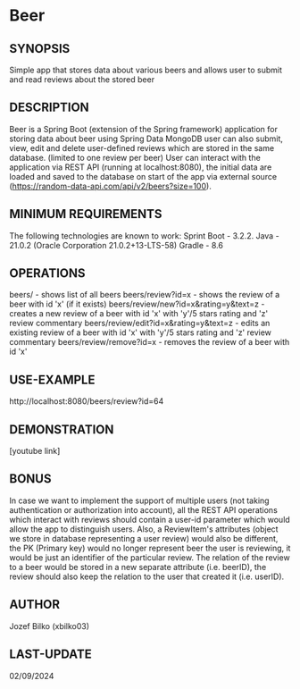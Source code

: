 # Beer
## SYNOPSIS
Simple app that stores data about various beers and allows user to submit and read reviews about the stored beer

## DESCRIPTION
Beer is a Spring Boot (extension of the Spring framework) application for storing data about beer using Spring Data MongoDB
user can also submit, view, edit and delete user-defined reviews which are stored in the same database. (limited to one review per beer)
User can interact with the application via REST API (running at localhost:8080), the initial data are loaded and saved to the database
on start of the app via external source (https://random-data-api.com/api/v2/beers?size=100).

## MINIMUM REQUIREMENTS
The following technologies are known to work:
Sprint Boot	- 3.2.2.
Java		- 21.0.2 (Oracle Corporation 21.0.2+13-LTS-58)
Gradle		- 8.6

## OPERATIONS
beers/                                 - shows list of all beers
beers/review?id=x                      - shows the review of a beer with id 'x' (if it exists)
beers/review/new?id=x&rating=y&text=z  - creates a new review of a beer with id 'x' with 'y'/5 stars rating and 'z' review commentary
beers/review/edit?id=x&rating=y&text=z - edits an existing review of a beer with id 'x' with 'y'/5 stars rating and 'z' review commentary
beers/review/remove?id=x               - removes the review of a beer with id 'x' 

## USE-EXAMPLE
http://localhost:8080/beers/review?id=64

## DEMONSTRATION
[youtube link]
      
## BONUS
In case we want to implement the support of multiple users (not taking authentication or authorization into account),
all the REST API operations which interact with reviews should contain a user-id parameter which would allow the app
to distinguish users. Also, a ReviewItem's attributes (object we store in database representing a user review)
would also be different, the PK (Primary key) would no longer represent beer the user is reviewing, it would be just
an identifier of the particular review. The relation of the review to a beer would be stored in a new separate attribute
(i.e. beerID), the review should also keep the relation to the user that created it (i.e. userID).

## AUTHOR
Jozef Bilko (xbilko03)

## LAST-UPDATE
02/09/2024
